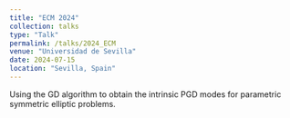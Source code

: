 ```yaml
---
title: "ECM 2024"
collection: talks
type: "Talk"
permalink: /talks/2024_ECM
venue: "Universidad de Sevilla"
date: 2024-07-15
location: "Sevilla, Spain"
---
```


Using the GD algorithm to obtain the intrinsic PGD modes for parametric symmetric elliptic problems.